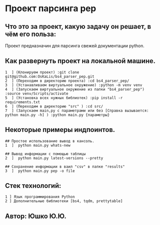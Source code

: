 # Проект парсинга pep
## Что это за проект, какую задачу он решает, в чём его польза:
Проект предназначин для парсинга свежей документации python.

## Как развернуть проект на локальной машине.
```
1  ] (Клонируем проект) :git clone git@github.com:OsKaLis/bs4_parser_pep.git
2  ] (Переходим в директорию проекта) :cd bs4_parser_pep/
3  ] (Устанавливаем виртуальное окружение) :python -m venv venv
4  ] (Запускаем виртуальное окружение из папки "bs4_parser_pep") :source venv/Scripts/activate
5  ] (Установка всех нужных библиотек) :pip install -r requirements.txt
6  ] (Переходим в директорию "src" ) :cd src/
7  ] (Запускаем main,py с параметрами или без [Справка вызывается: python main.py -h] ) :python main.py {параметры}
```

## Некоторые примеры индпоинтов.
```
## Простое использование вывод в кансоль.
1  ]  python main.py whats-new
```
```
## Вывод информации с помощью таблицы
2  ]  python main.py latest-versions --pretty
```
```
## Сохранение информации в ваил "csv" в папке "results"
3  ]  python main.py pep -o file
```


## Cтек технологий:
```
1 ] Язык программирования Python
2 ] Дополнительные библиотеки [bs4, tqdm, prettytable]
```

## Автор: Юшко Ю.Ю.
